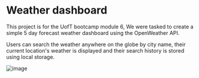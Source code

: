# Weather dashboard
This project is for the UofT bootcamp module 6, We were tasked to create a 
simple 5 day forecast weather dashboard using the OpenWeather API.

Users can search the weather anywhere on the globe by city name, their
current location's weather is displayed and their search history
is stored using local storage.

![image](https://github.com/hnm938/weather-dashboard-bootcamp/assets/32249670/8afac101-bed4-49ad-ac03-6827b70eba12)

